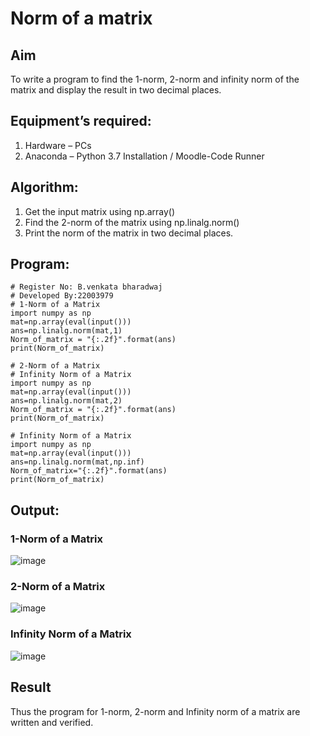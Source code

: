 # Norm of a matrix
## Aim
To write a program to find the 1-norm, 2-norm and infinity norm of the matrix and display the result in two decimal places.
## Equipment’s required:
1.	Hardware – PCs
2.	Anaconda – Python 3.7 Installation / Moodle-Code Runner
## Algorithm:
1. Get the input matrix using np.array()   
2. Find the 2-norm of the matrix using np.linalg.norm()
3. Print the norm of the matrix in two decimal places.
## Program:
```
# Register No: B.venkata bharadwaj
# Developed By:22003979
# 1-Norm of a Matrix
import numpy as np
mat=np.array(eval(input()))
ans=np.linalg.norm(mat,1)
Norm_of_matrix = "{:.2f}".format(ans)
print(Norm_of_matrix)
```
```
# 2-Norm of a Matrix
# Infinity Norm of a Matrix
import numpy as np
mat=np.array(eval(input()))
ans=np.linalg.norm(mat,2)
Norm_of_matrix = "{:.2f}".format(ans)
print(Norm_of_matrix)
```
```
# Infinity Norm of a Matrix
import numpy as np
mat=np.array(eval(input()))
ans=np.linalg.norm(mat,np.inf)
Norm_of_matrix="{:.2f}".format(ans)
print(Norm_of_matrix)
```
## Output:
### 1-Norm of a Matrix
![image](https://user-images.githubusercontent.com/119560345/214867047-9f0f54f6-c0b4-4b1c-87db-71056133634f.png)

### 2-Norm of a Matrix
![image](https://user-images.githubusercontent.com/119560345/214866918-a94468e2-65de-4ff2-a07d-ac3f5800b0ad.png)

### Infinity Norm of a Matrix
![image](https://user-images.githubusercontent.com/119560345/214866772-33e2f4ce-b6ee-4c6b-9856-adf9db1db82d.png)


## Result
Thus the program for 1-norm, 2-norm and Infinity norm of a matrix are written and verified.
